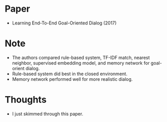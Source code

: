 # Paper

- Learning End-To-End Goal-Oriented Dialog (2017)


# Note

- The authors compared rule-based system, TF-IDF match, nearest neighbor, supervised embedding model, and memory network for goal-orient dialog.
- Rule-based system did best in the closed environment.
- Memory network performed well for more realistic dialog.


# Thoughts

- I just skimmed through this paper.
